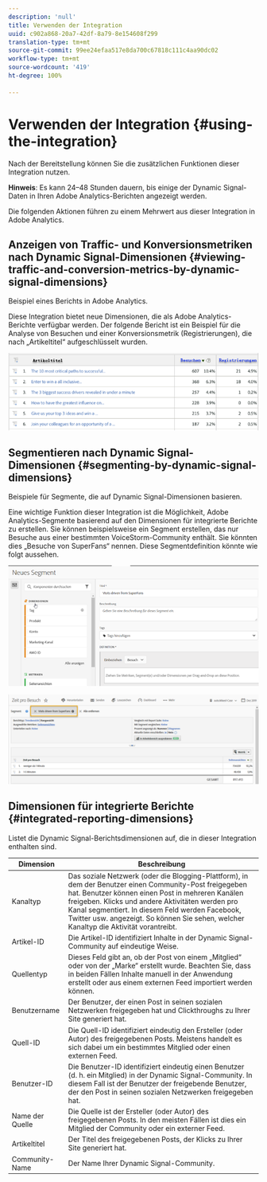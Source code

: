 ```yaml
---
description: 'null'
title: Verwenden der Integration
uuid: c902a868-20a7-42df-8a79-8e154608f299
translation-type: tm+mt
source-git-commit: 99ee24efaa517e8da700c67818c111c4aa90dc02
workflow-type: tm+mt
source-wordcount: '419'
ht-degree: 100%

---
```



# Verwenden der Integration {#using-the-integration}

Nach der Bereitstellung können Sie die zusätzlichen Funktionen dieser Integration nutzen.

**Hinweis**: Es kann 24–48 Stunden dauern, bis einige der Dynamic Signal-Daten in Ihren Adobe Analytics-Berichten angezeigt werden.

Die folgenden Aktionen führen zu einem Mehrwert aus dieser Integration in Adobe Analytics.

## Anzeigen von Traffic- und Konversionsmetriken nach Dynamic Signal-Dimensionen {#viewing-traffic-and-conversion-metrics-by-dynamic-signal-dimensions}

Beispiel eines Berichts in Adobe Analytics.

Diese Integration bietet neue Dimensionen, die als Adobe Analytics-Berichte verfügbar werden. Der folgende Bericht ist ein Beispiel für die Analyse von Besuchen und einer Konversionsmetrik (Registrierungen), die nach „Artikeltitel“ aufgeschlüsselt wurden.

![](assets/examplereport.png)

## Segmentieren nach Dynamic Signal-Dimensionen {#segmenting-by-dynamic-signal-dimensions}

Beispiele für Segmente, die auf Dynamic Signal-Dimensionen basieren.

Eine wichtige Funktion dieser Integration ist die Möglichkeit, Adobe Analytics-Segmente basierend auf den Dimensionen für integrierte Berichte zu erstellen. Sie können beispielsweise ein Segment erstellen, das nur Besuche aus einer bestimmten VoiceStorm-Community enthält. Sie könnten dies „Besuche von SuperFans“ nennen. Diese Segmentdefinition könnte wie folgt aussehen.

![](assets/segment1.png)

![](assets/segment2.png)

## Dimensionen für integrierte Berichte {#integrated-reporting-dimensions}

Listet die Dynamic Signal-Berichtsdimensionen auf, die in dieser Integration enthalten sind.

| Dimension | Beschreibung |
|---|---|
| Kanaltyp | Das soziale Netzwerk (oder die Blogging-Plattform), in dem der Benutzer einen Community-Post freigegeben hat. Benutzer können einen Post in mehreren Kanälen freigeben. Klicks und andere Aktivitäten werden pro Kanal segmentiert. In diesem Feld werden Facebook, Twitter usw. angezeigt. So können Sie sehen, welcher Kanaltyp die Aktivität vorantreibt. |
| Artikel-ID | Die Artikel-ID identifiziert Inhalte in der Dynamic Signal-Community auf eindeutige Weise. |
| Quellentyp | Dieses Feld gibt an, ob der Post von einem „Mitglied“ oder von der „Marke“ erstellt wurde. Beachten Sie, dass in beiden Fällen Inhalte manuell in der Anwendung erstellt oder aus einem externen Feed importiert werden können. |
| Benutzername | Der Benutzer, der einen Post in seinen sozialen Netzwerken freigegeben hat und Clickthroughs zu Ihrer Site generiert hat. |
| Quell-ID | Die Quell-ID identifiziert eindeutig den Ersteller (oder Autor) des freigegebenen Posts. Meistens handelt es sich dabei um ein bestimmtes Mitglied oder einen externen Feed. |
| Benutzer-ID | Die Benutzer-ID identifiziert eindeutig einen Benutzer (d. h. ein Mitglied) in der Dynamic Signal-Community. In diesem Fall ist der Benutzer der freigebende Benutzer, der den Post in seinen sozialen Netzwerken freigegeben hat. |
| Name der Quelle | Die Quelle ist der Ersteller (oder Autor) des freigegebenen Posts. In den meisten Fällen ist dies ein Mitglied der Community oder ein externer Feed. |
| Artikeltitel | Der Titel des freigegebenen Posts, der Klicks zu Ihrer Site generiert hat. |
| Community-Name | Der Name Ihrer Dynamic Signal-Community. |

